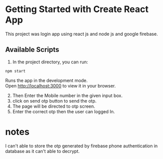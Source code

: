 # Getting Started with Create React App

This project was login app using react js and node js and google firebase.

## Available Scripts

1) In the project directory, you can run:

`npm start`

Runs the app in the development mode.\
Open [http://localhost:3000](http://localhost:3000) to view it in your browser.

2) Then Enter the Mobile number in the given input box.
3) click on send otp button to send the otp.
4) The page will be directed to otp screen.
5) Enter the correct otp then the user can logged In.

# notes
I can't able to store the otp generated by firebase phone authentication in database as it can't able to decrypt.